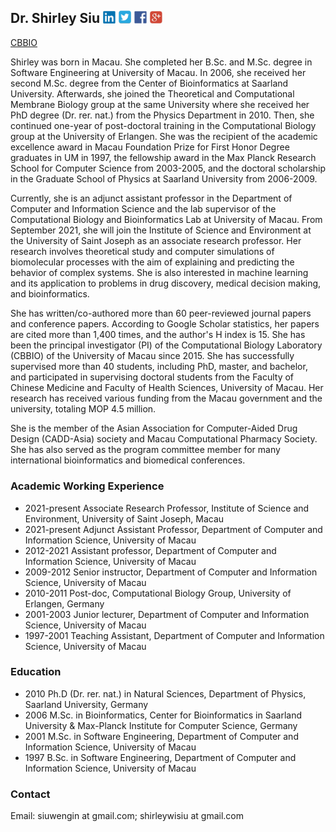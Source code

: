 ## Dr. Shirley Siu           [<img src="images/linkedin.jpg" width="20">](https://www.linkedin.com/in/shirley-weng-in-siu-7b584819/) [<img src="images/twitter.jpg" width="20">](https://twitter.com/shirleywisiu) [<img src="images/fb.jpg" width="20">](https://www.facebook.com/meetutako/) [<img src="images/google.jpg" width="20">](https://scholar.google.com/citations?user=iYkCq5QAAAAJ&hl=en&oi=sra) 


[CBBIO](https://cbbio.online)

Shirley was born in Macau. She completed her B.Sc. and M.Sc. degree in Software Engineering at University of Macau. In 2006, she received her second M.Sc. degree from the Center of Bioinformatics at Saarland University. Afterwards, she joined the Theoretical and Computational Membrane Biology group at the same University where she received her PhD degree (Dr. rer. nat.) from the Physics Department in 2010. Then, she continued one-year of post-doctoral training in the Computational Biology group at the University of Erlangen. She was the recipient of the academic excellence award in Macau Foundation Prize for First Honor Degree graduates in UM in 1997, the fellowship award in the Max Planck Research School for Computer Science from 2003-2005, and the doctoral scholarship in the Graduate School of Physics at Saarland University from 2006-2009.

Currently, she is an adjunct assistant professor in the Department of Computer and Information Science and the lab supervisor of the Computational Biology and Bioinformatics Lab at University of Macau. From September 2021, she will join the Institute of Science and Environment at the University of Saint Joseph as an associate research professor. Her research involves theoretical study and computer simulations of biomolecular processes with the aim of explaining and predicting the behavior of complex systems. She is also interested in machine learning and its application to problems in drug discovery, medical decision making, and bioinformatics. 

She has written/co-authored more than 60 peer-reviewed journal papers and conference papers. According to Google Scholar statistics, her papers are cited more than 1,400 times, and the author's H index is 15. She has been the principal investigator (PI) of the Computational Biology Laboratory (CBBIO) of the University of Macau since 2015. She has successfully supervised more than 40 students, including PhD, master, and bachelor, and participated in supervising doctoral students from the Faculty of Chinese Medicine and Faculty of Health Sciences, University of Macau. Her research has received various funding from the Macau government and the university, totaling MOP 4.5 million. 

She is the member of the Asian Association for Computer-Aided Drug Design (CADD-Asia) society and Macau Computational Pharmacy Society. She has also served as the program committee member for many international bioinformatics and biomedical conferences.

### Academic Working Experience
- 2021-present Associate Research Professor, Institute of Science and Environment, University of Saint Joseph, Macau
- 2021-present Adjunct Assistant Professor, Department of Computer and Information Science, University of Macau
- 2012-2021 Assistant professor, Department of Computer and Information Science, University of Macau
- 2009-2012 Senior instructor, Department of Computer and Information Science, University of Macau
- 2010-2011 Post-doc, Computational Biology Group, University of Erlangen, Germany
- 2001-2003 Junior lecturer, Department of Computer and Information Science, University of Macau
- 1997-2001 Teaching Assistant, Department of Computer and Information Science, University of Macau

### Education
- 2010 Ph.D (Dr. rer. nat.) in Natural Sciences, Department of Physics, Saarland University, Germany
- 2006 M.Sc. in Bioinformatics, Center for Bioinformatics in Saarland University & Max-Planck Institute for Computer Science, Germany
- 2001 M.Sc. in Software Engineering, Department of Computer and Information Science, University of Macau
- 1997 B.Sc. in Software Engineering, Department of Computer and Information Science, University of Macau 

### Contact
Email: siuwengin at gmail.com; shirleywisiu at gmail.com

